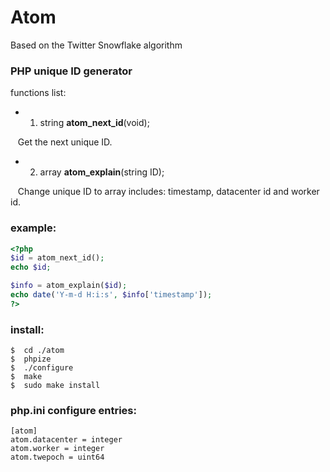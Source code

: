 Atom
====
Based on the Twitter Snowflake algorithm

### PHP unique ID generator

functions list:
* 1) string <b>atom_next_id</b>(void);

&nbsp;&nbsp;&nbsp;Get the next unique ID.

* 2) array <b>atom_explain</b>(string ID);

&nbsp;&nbsp;&nbsp;Change unique ID to array includes: timestamp, datacenter id and worker id.

### example:
```php
<?php
$id = atom_next_id();
echo $id;

$info = atom_explain($id);
echo date('Y-m-d H:i:s', $info['timestamp']);
?>
```

### install:
```
$  cd ./atom
$  phpize
$  ./configure
$  make
$  sudo make install
```

### php.ini configure entries:
```
[atom]
atom.datacenter = integer
atom.worker = integer
atom.twepoch = uint64
```
